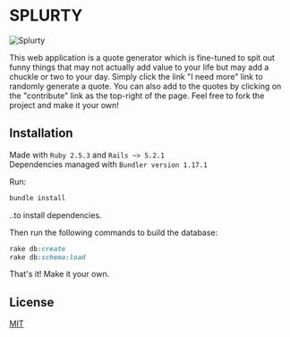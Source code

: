 # SPLURTY

![Splurty](https://i.imgur.com/4QDibJL.png)

This web application is a quote generator which is fine-tuned to spit out funny things that may not actually add value to your life but may add a chuckle or two to your day. Simply click the link "I need more" link to randomly generate a quote. You can also add to the quotes by clicking on the "contribute" link as the top-right of the page. Feel free to fork the project and make it your own!  

## Installation

Made with `Ruby 2.5.3` and `Rails ~> 5.2.1`<br />
Dependencies managed with `Bundler version 1.17.1`

Run:
```bash
bundle install
```
..to install dependencies. 

Then run the following commands to build the database:

```ruby
rake db:create
rake db:schema:load
```

That's it! Make it your own. 

## License
[MIT](https://choosealicense.com/licenses/mit/)
